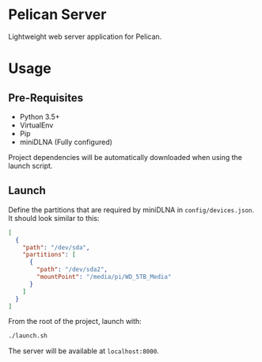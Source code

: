 # Pelican Server
Lightweight web server application for Pelican.

# Usage

## Pre-Requisites

* Python 3.5+
* VirtualEnv
* Pip
* miniDLNA (Fully configured)

Project dependencies will be automatically downloaded when using the launch script.

## Launch

Define the partitions that are required by miniDLNA in `config/devices.json`. It should look similar to this:
```json
[
  {
    "path": "/dev/sda",
    "partitions": [
      {
        "path": "/dev/sda2",
        "mountPoint": "/media/pi/WD_5TB_Media"
      }
    ]
  }
]
```

From the root of the project, launch with:

```bash
./launch.sh
```

The server will be available at `localhost:8000`.